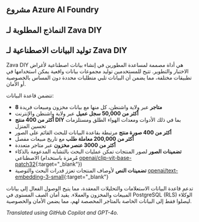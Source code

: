 ## مشروع Azure AI Foundry

## النماذج المطلوبة لـ Zava DIY

## توليد البيانات الاصطناعية لـ Zava DIY

Zava DIY هي أداة مصممة لمساعدة المطورين في إنشاء بيانات اصطناعية لأغراض الاختبار والتطوير. تتيح للمستخدمين توليد مجموعات بيانات واقعية يمكن استخدامها في تطبيقات مختلفة، مما يضمن أن البيانات تلبي متطلبات محددة دون المساس بالخصوصية أو الأمان.

تتضمن قاعدة البيانات:

- **8 متاجر** عبر ولاية واشنطن، كل منها مع بيانات مخزون ومبيعات فريدة
- **أكثر من 50,000 سجل عميل** عبر ولاية واشنطن والإنترنت
- **أكثر من 400 منتج DIY** بما في ذلك الأدوات ومعدات الهواء الطلق ومستلزمات تحسين المنزل
- **أكثر من 400 صورة منتج** مرتبطة بقاعدة البيانات للبحث القائم على الصور
- **أكثر من 200,000 معاملة طلب** مع تاريخ مبيعات مفصل
- **أكثر من 3000 عنصر مخزون** عبر متاجر متعددة
- **تضمينات الصور** لصور المنتجات تمكن عمليات البحث بالتشابه المدعومة بالذكاء الاصطناعي (مُرمزة باستخدام [openai/clip-vit-base-patch32](https://huggingface.co/openai/clip-vit-base-patch32/blob/main/README.md){:target="_blank"})
- **تضمينات النص** لأوصاف المنتجات تعزز قدرات البحث والتوصية [openai/text-embedding-3-small](https://ai.azure.com/catalog/models/text-embedding-3-small){:target="_blank"}

تدعم قاعدة البيانات الاستعلامات والتحليلات المعقدة، مما يتيح الوصول الفعال إلى بيانات المبيعات والمخزون والعملاء. يقيد أمان الصف المستوى في PostgreSQL (RLS) الوكلاء ليصلوا فقط إلى البيانات الخاصة بالمتاجر المخصصة لهم، مما يضمن الأمان والخصوصية.

*Translated using GitHub Copilot and GPT-4o.*
